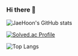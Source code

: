 ### Hi there 👋

<!--
**dlwogns312/dlwogns312** is a ✨ _special_ ✨ repository because its `README.md` (this file) appears on your GitHub profile.

Here are some ideas to get you started:

- 🔭 I’m currently working on ...
- 🌱 I’m currently learning ...
- 👯 I’m looking to collaborate on ...
- 🤔 I’m looking for help with ...
- 💬 Ask me about ...
- 📫 How to reach me: ...
- 😄 Pronouns: ...
- ⚡ Fun fact: ...
-->

![JaeHoon's GitHub stats](https://github-readme-stats.vercel.app/api?username=dlwogns312&show_icons=true&theme=vue)

[![Solved.ac Profile](http://mazassumnida.wtf/api/v2/generate_badge?boj=dlwogns312)](https://solved.ac/dlwogns312)

![Top Langs](https://github-readme-stats.vercel.app/api/top-langs/?username=dlwogns312&layout=radical&theme=Demo)
